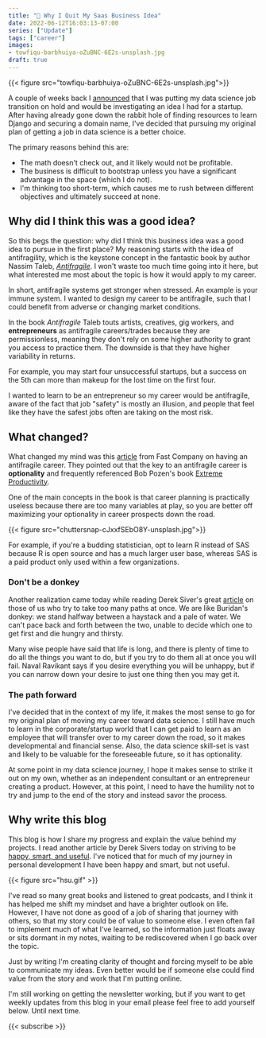 ```yaml
---
title: "😬 Why I Quit My Saas Business Idea"
date: 2022-06-12T16:03:13-07:00
series: ["Update"]
tags: ["career"]
images: 
- towfiqu-barbhuiya-oZuBNC-6E2s-unsplash.jpg
draft: true
---
```

{{< figure src="towfiqu-barbhuiya-oZuBNC-6E2s-unsplash.jpg">}}

A couple of weeks back I [announced](datascience-transition-week2/index.md) that I was putting my data science job transition on hold and would be investigating an idea I had for a startup. After having already gone down the rabbit hole of finding resources to learn Django and securing a domain name, I've decided that pursuing my original plan of getting a job in data science is a better choice.

The primary reasons behind this are:

- The math doesn't check out, and it likely would not be profitable.
- The business is difficult to bootstrap unless you have a significant advantage in the space (which I do not).
- I'm thinking too short-term, which causes me to rush between different objectives and ultimately succeed at none.

## Why did I think this was a good idea?

So this begs the question: why did I think this business idea was a good idea to pursue in the first place? My reasoning starts with the idea of antifragility, which is the keystone concept in the fantastic book by author Nassim Taleb, [*Antifragile*](https://en.wikipedia.org/wiki/Antifragile_(book)). I won't waste too much time going into it here, but what interested me most about the topic is how it would apply to my career.

In short, antifragile systems get stronger when stressed. An example is your immune system. I wanted to design my career to be antifragile, such that I could benefit from adverse or changing market conditions.

In the book *Antifragile* Taleb touts artists, creatives, gig workers, and **entrepreneurs** as antifragile careers/trades because they are permissionless, meaning they don't rely on some higher authority to grant you access to practice them. The downside is that they have higher variability in returns.

For example, you may start four unsuccessful startups, but a success on the 5th can more than makeup for the lost time on the first four.

I wanted to learn to be an entrepreneur so my career would be antifragile, aware of the fact that job "safety" is mostly an illusion, and people that feel like they have the safest jobs often are taking on the most risk.

## What changed?

What changed my mind was this [article](https://www.fastcompany.com/3003416/how-build-antifragile-career) from Fast Company on having an antifragile career. They pointed out that the key to an antifragile career is **optionality** and frequently referenced Bob Pozen's book [Extreme Productivity](https://www.amazon.com/Extreme-Productivity-Boost-Results-Reduce/dp/0062188534?tag=wwwfccom-20).

One of the main concepts in the book is that career planning is practically useless because there are too many variables at play, so you are better off maximizing your optionality in career prospects down the road.

{{< figure src="chuttersnap-cJxxfSEbO8Y-unsplash.jpg">}}

For example, if you're a budding statistician, opt to learn R instead of SAS because R is open source and has a much larger user base, whereas SAS is a paid product only used within a few organizations.

### Don't be a donkey

Another realization came today while reading Derek Siver's great [article](https://sive.rs/donkey) on those of us who try to take too many paths at once. We are like Buridan's donkey: we stand halfway between a haystack and a pale of water. We can't pace back and forth between the two, unable to decide which one to get first and die hungry and thirsty.

Many wise people have said that life is long, and there is plenty of time to do all the things you want to do, but if you try to do them all at once you will fail. Naval Ravikant says if you desire everything you will be unhappy, but if you can narrow down your desire to just one thing then you may get it.

### The path forward

I've decided that in the context of my life, it makes the most sense to go for my original plan of moving my career toward data science. I still have much to learn in the corporate/startup world that I can get paid to learn as an employee that will transfer over to my career down the road, so it makes developmental and financial sense. Also, the data science skill-set is vast and likely to be valuable for the foreseeable future, so it has optionality.

At some point in my data science journey, I hope it makes sense to strike it out on my own, whether as an independent consultant or an entrepreneur creating a product. However, at this point, I need to have the humility not to try and jump to the end of the story and instead savor the process.

## Why write this blog

This blog is how I share my progress and explain the value behind my projects. I read another article by Derek Sivers today on striving to be [happy, smart, and useful](https://sive.rs/hsu). I've noticed that for much of my journey in personal development I have been happy and smart, but not useful.

{{< figure src="hsu.gif" >}}

I've read so many great books and listened to great podcasts, and I think it has helped me shift my mindset and have a brighter outlook on life. However, I have not done as good of a job of sharing that journey with others, so that my story could be of value to someone else. I even often fail to implement much of what I've learned, so the information just floats away or sits dormant in my notes, waiting to be rediscovered when I go back over the topic.

Just by writing I'm creating clarity of thought and forcing myself to be able to communicate my ideas. Even better would be if someone else could find value from the story and work that I'm putting online.

I'm still working on getting the newsletter working, but if you want to get weekly updates from this blog in your email please feel free to add yourself below. Until next time.

{{< subscribe >}}
